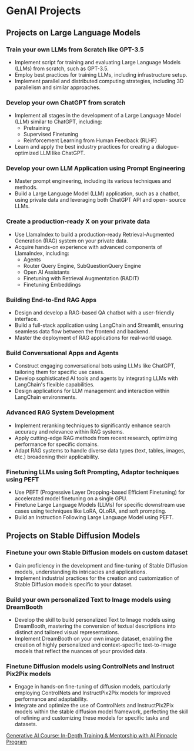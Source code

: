 # GenAI Projects

## Projects on Large Language Models

### Train your own LLMs from Scratch like GPT-3.5

- Implement script for training and evaluating Large Language Models (LLMs) from scratch, such as GPT-3.5.
- Employ best practices for training LLMs, including infrastructure setup.
- Implement parallel and distributed computing strategies, including 3D parallelism and similar approaches.

### Develop your own ChatGPT from scratch

- Implement all stages in the development of a Large Language Model (LLM) similar to ChatGPT, including:
	- Pretraining
	- Supervised Finetuning
	- Reinforcement Learning from Human Feedback (RLHF)
- Learn and apply the best industry practices for creating a dialogue- optimized LLM like ChatGPT.

### Develop your own LLM Application using Prompt Engineering

- Master prompt engineering, including its various techniques and methods.
- Build a Large Language Model (LLM) application, such as a chatbot, using private data and leveraging both ChatGPT API and open- source LLMs.

### Create a production-ready X on your private data

- Use LlamaIndex to build a production-ready Retrieval-Augmented Generation (RAG) system on your private data.
- Acquire hands-on experience with advanced components of LlamaIndex, including:
	- Agents
	- Router Query Engine, SubQuestionQuery Engine
	- Open AI Assistants
	- Finetuning with Retrieval Augmentation (RADIT)
	- Finetuning Embeddings

### Building End-to-End RAG Apps

- Design and develop a RAG-based QA chatbot with a user-friendly interface.
- Build a full-stack application using LangChain and Streamlit, ensuring seamless data flow between the frontend and backend.
- Master the deployment of RAG applications for real-world usage.

### Build Conversational Apps and Agents

- Construct engaging conversational bots using LLMs like ChatGPT, tailoring them for specific use cases.
- Develop sophisticated AI tools and agents by integrating LLMs with LangChain's flexible capabilities.
- Design applications for LLM management and interaction within LangChain environments.

### Advanced RAG System Development

- Implement reranking techniques to significantly enhance search accuracy and relevance within RAG systems.
- Apply cutting-edge RAG methods from recent research, optimizing performance for specific domains.
- Adapt RAG systems to handle diverse data types (text, tables, images, etc.) broadening their applicability.

### Finetuning LLMs using Soft Prompting, Adaptor techniques using PEFT

- Use PEFT (Progressive Layer Dropping-based Efficient Finetuning) for accelerated model finetuning on a single GPU.
- Finetune Large Language Models (LLMs) for specific downstream use cases using techniques like LoRA, QLoRA, and soft prompting.
- Build an Instruction Following Large Language Model using PEFT.

## Projects on Stable Diffusion Models

### Finetune your own Stable Diffusion models on custom dataset

- Gain proficiency in the development and fine-tuning of Stable Diffusion models, understanding its intricacies and applications.
- Implement industrial practices for the creation and customization of Stable Diffusion models specific to your dataset.

### Build your own personalized Text to Image models using DreamBooth

- Develop the skill to build personalized Text to Image models using DreamBooth, mastering the conversion of textual descriptions into distinct and tailored visual representations.
- Implement DreamBooth on your own image dataset, enabling the creation of highly personalized and context-specific text-to-image models that reflect the nuances of your provided data.

### Finetune Diffusion models using ControlNets and Instruct Pix2Pix models

- Engage in hands-on fine-tuning of diffusion models, particularly employing ControlNets and InstructPix2Pix models for improved performance and adaptability.
- Integrate and optimize the use of ControlNets and InstructPix2Pix models within the stable diffusion model framework, perfecting the skill of refining and customizing these models for specific tasks and datasets.

[Generative AI Course: In-Depth Training & Mentorship with AI Pinnacle Program](https://www.analyticsvidhya.com/genaipinnacle/2/genai-projects)
